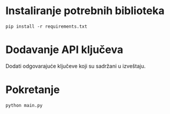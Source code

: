 # Instaliranje potrebnih biblioteka

```
pip install -r requirements.txt
```

# Dodavanje API ključeva

Dodati odgovarajuće ključeve koji su sadržani u izveštaju.

# Pokretanje

```
python main.py
```
